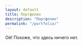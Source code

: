 ```yaml
---
layout: default
title: Портфолио
description: "Портфолио"
permalink: "/portfolio/"
---
```

<div class="not-found post">Ой! Похоже, что здесь ничего нет.</div>

